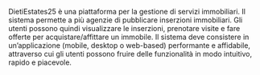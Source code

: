 DietiEstates25 è una piattaforma per la gestione di servizi immobiliari. Il sistema permette a più agenzie di pubblicare inserzioni immobiliari. Gli utenti possono quindi visualizzare le inserzioni, prenotare visite e fare offerte per acquistare/affittare un immobile. Il sistema deve consistere in un’applicazione (mobile, desktop o web-based) performante e affidabile, attraverso cui gli utenti possono fruire delle funzionalità in modo intuitivo, rapido e piacevole.
